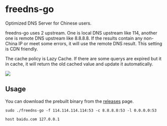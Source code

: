 # freedns-go

Optimized DNS Server for Chinese users.

freedns-go uses 2 upstream. One is local DNS upstream like 114, another one is remote DNS upstream like 8.8.8.8. If the results contain any non-China IP or meet some errors, it will use the remote DNS result. This setting is CDN friendly.

The cache policy is Lazy Cache. If there are some querys are expired but it in cache, it will return the old cached value and update it automatically.

![](https://pppublic.oss-cn-beijing.aliyuncs.com/pics/%E5%B1%8F%E5%B9%95%E5%BF%AB%E7%85%A7%202018-05-08%20%E4%B8%8B%E5%8D%889.49.36.png)

## Usage

You can download the prebuilt binary from the [releases](https://github.com/Chenyao2333/freedns-go/releases) page.

```
sudo ./freedns-go -f 114.114.114.114:53 -c 8.8.8.8:53 -l 0.0.0.0:53
```

```
host baidu.com 127.0.0.1
```
